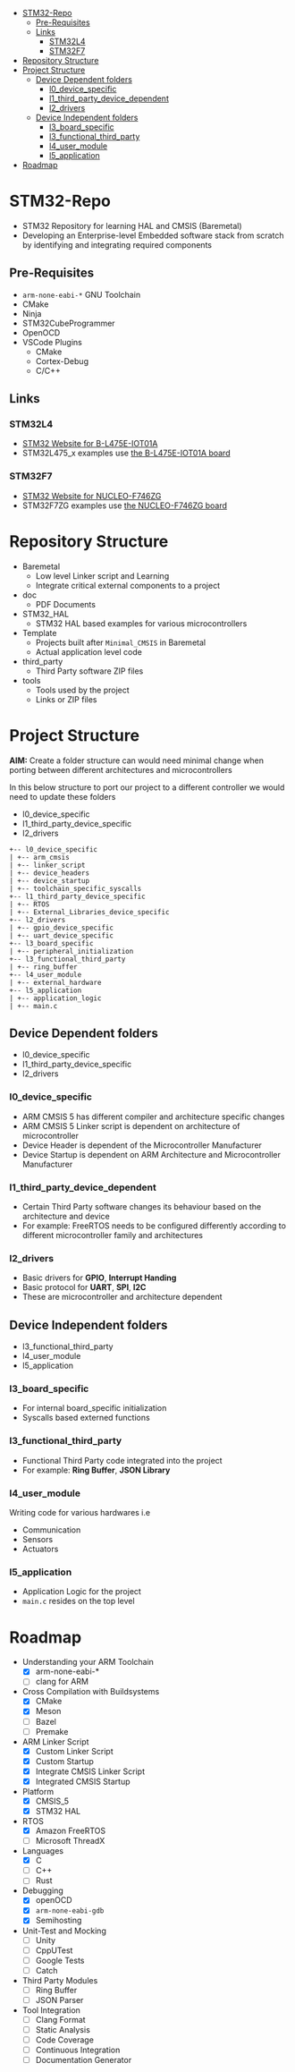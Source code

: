 - [STM32-Repo](#stm32-repo)
  - [Pre-Requisites](#pre-requisites)
  - [Links](#links)
    - [STM32L4](#stm32l4)
    - [STM32F7](#stm32f7)
- [Repository Structure](#repository-structure)
- [Project Structure](#project-structure)
  - [Device Dependent folders](#device-dependent-folders)
    - [l0_device_specific](#l0_device_specific)
    - [l1_third_party_device_dependent](#l1_third_party_device_dependent)
    - [l2_drivers](#l2_drivers)
  - [Device Independent folders](#device-independent-folders)
    - [l3_board_specific](#l3_board_specific)
    - [l3_functional_third_party](#l3_functional_third_party)
    - [l4_user_module](#l4_user_module)
    - [l5_application](#l5_application)
- [Roadmap](#roadmap)

# STM32-Repo

- STM32 Repository for learning HAL and CMSIS (Baremetal)
- Developing an Enterprise-level Embedded software stack from scratch by identifying and integrating required components

## Pre-Requisites

- `arm-none-eabi-*` GNU Toolchain
- CMake
- Ninja
- STM32CubeProgrammer
- OpenOCD
- VSCode Plugins
  - CMake
  - Cortex-Debug
  - C/C++

## Links

### STM32L4

- [STM32 Website for B-L475E-IOT01A](https://www.st.com/en/evaluation-tools/b-l475e-iot01a.html)
- STM32L475_x examples use [the B-L475E-IOT01A board](https://os.mbed.com/platforms/ST-Discovery-L475E-IOT01A/) 

### STM32F7

- [STM32 Website for NUCLEO-F746ZG](https://www.st.com/en/evaluation-tools/nucleo-f746zg.html)
- STM32F7ZG examples use [the NUCLEO-F746ZG board](https://os.mbed.com/platforms/ST-Nucleo-F746ZG/)

# Repository Structure

- Baremetal
  - Low level Linker script and Learning
  - Integrate critical external components to a project
- doc
  - PDF Documents
- STM32_HAL
  - STM32 HAL based examples for various microcontrollers
- Template
  - Projects built after `Minimal_CMSIS` in Baremetal
  - Actual application level code
- third_party
  - Third Party software ZIP files
- tools
  - Tools used by the project
  - Links or ZIP files

# Project Structure

**AIM:** Create a folder structure can would need minimal change when porting between different architectures and microcontrollers

In this below structure to port our project to a different controller we would need to update these folders
- l0_device_specific
- l1_third_party_device_specific
- l2_drivers

```
+-- l0_device_specific
| +-- arm_cmsis
| +-- linker_script
| +-- device_headers
| +-- device_startup
| +-- toolchain_specific_syscalls
+-- l1_third_party_device_specific
| +-- RTOS
| +-- External_Libraries_device_specific
+-- l2_drivers
| +-- gpio_device_specific
| +-- uart_device_specific
+-- l3_board_specific
| +-- peripheral_initialization
+-- l3_functional_third_party
| +-- ring_buffer
+-- l4_user_module
| +-- external_hardware
+-- l5_application
| +-- application_logic
| +-- main.c
```

## Device Dependent folders

- l0_device_specific
- l1_third_party_device_specific
- l2_drivers

### l0_device_specific

- ARM CMSIS 5 has different compiler and architecture specific changes
- ARM CMSIS 5 Linker script is dependent on architecture of microcontroller
- Device Header is dependent of the Microcontroller Manufacturer
- Device Startup is dependent on ARM Architecture and Microcontroller Manufacturer

### l1_third_party_device_dependent

- Certain Third Party software changes its behaviour based on the architecture and device
- For example: FreeRTOS needs to be configured differently according to different microcontroller family and architectures

### l2_drivers

- Basic drivers for **GPIO**, **Interrupt Handing**
- Basic protocol for **UART**, **SPI**, **I2C**
- These are microcontroller and architecture dependent

## Device Independent folders

- l3_functional_third_party
- l4_user_module
- l5_application

### l3_board_specific

- For internal board_specific initialization
- Syscalls based externed functions

### l3_functional_third_party

- Functional Third Party code integrated into the project
- For example: **Ring Buffer**, **JSON Library**

### l4_user_module

Writing code for various hardwares i.e

- Communication
- Sensors
- Actuators

### l5_application

- Application Logic for the project
- `main.c` resides on the top level

# Roadmap

- Understanding your ARM Toolchain
  - [x] arm-none-eabi-*
  - [ ] clang for ARM
- Cross Compilation with Buildsystems
  - [x] CMake
  - [x] Meson
  - [ ] Bazel
  - [ ] Premake
- ARM Linker Script
  - [x] Custom Linker Script
  - [x] Custom Startup
  - [x] Integrate CMSIS Linker Script
  - [x] Integrated CMSIS Startup
- Platform
  - [x] CMSIS_5
  - [x] STM32 HAL
- RTOS
  - [x] Amazon FreeRTOS
  - [ ] Microsoft ThreadX
- Languages
  - [x] C
  - [ ] C++
  - [ ] Rust
- Debugging
  - [x] openOCD
  - [x] `arm-none-eabi-gdb`
  - [x] Semihosting
- Unit-Test and Mocking
  - [ ] Unity
  - [ ] CppUTest
  - [ ] Google Tests
  - [ ] Catch
- Third Party Modules
  - [ ] Ring Buffer
  - [ ] JSON Parser
- Tool Integration
  - [ ] Clang Format
  - [ ] Static Analysis
  - [ ] Code Coverage
  - [ ] Continuous Integration
  - [ ] Documentation Generator
